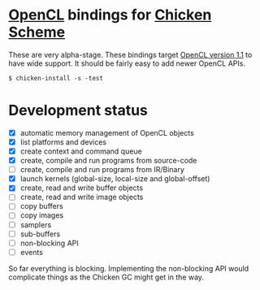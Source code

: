 
  [Chicken Scheme]: http://call-cc.org
  [OpenCL]: https://www.khronos.org/opencl/

# [OpenCL] bindings for [Chicken Scheme]

These are very alpha-stage. These bindings target [OpenCL version
1.1](https://www.khronos.org/registry/OpenCL/sdk/1.1/docs/man/xhtml/)
to have wide support. It should be fairly easy to add newer OpenCL
APIs.

```
$ chicken-install -s -test
```

# Development status

- [x] automatic memory management of OpenCL objects
- [x] list platforms and devices
- [x] create context and command queue
- [x] create, compile and run programs from source-code
- [ ] create, compile and run programs from IR/Binary
- [x] launch kernels (global-size, local-size and global-offset)
- [x] create, read and write buffer objects
- [ ] create, read and write image objects
- [ ] copy buffers
- [ ] copy images
- [ ] samplers
- [ ] sub-buffers
- [ ] non-blocking API
- [ ] events

So far everything is blocking. Implementing the non-blocking API would
complicate things as the Chicken GC might get in the way.
